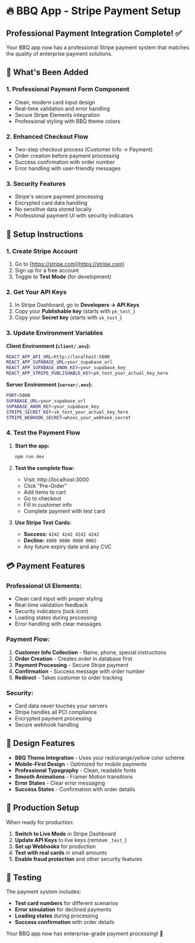 # 🔥 BBQ App - Stripe Payment Setup

## Professional Payment Integration Complete! ✅

Your BBQ app now has a professional Stripe payment system that matches the quality of enterprise payment solutions.

## 🚀 What's Been Added

### 1. **Professional Payment Form Component**

- Clean, modern card input design
- Real-time validation and error handling
- Secure Stripe Elements integration
- Professional styling with BBQ theme colors

### 2. **Enhanced Checkout Flow**

- Two-step checkout process (Customer Info → Payment)
- Order creation before payment processing
- Success confirmation with order number
- Error handling with user-friendly messages

### 3. **Security Features**

- Stripe's secure payment processing
- Encrypted card data handling
- No sensitive data stored locally
- Professional payment UI with security indicators

## 🔧 Setup Instructions

### 1. **Create Stripe Account**

1. Go to [https://stripe.com](https://stripe.com)
2. Sign up for a free account
3. Toggle to **Test Mode** (for development)

### 2. **Get Your API Keys**

1. In Stripe Dashboard, go to **Developers → API Keys**
2. Copy your **Publishable key** (starts with `pk_test_`)
3. Copy your **Secret key** (starts with `sk_test_`)

### 3. **Update Environment Variables**

**Client Environment (`client/.env`):**

```bash
REACT_APP_API_URL=http://localhost:5000
REACT_APP_SUPABASE_URL=your_supabase_url
REACT_APP_SUPABASE_ANON_KEY=your_supabase_key
REACT_APP_STRIPE_PUBLISHABLE_KEY=pk_test_your_actual_key_here
```

**Server Environment (`server/.env`):**

```bash
PORT=5000
SUPABASE_URL=your_supabase_url
SUPABASE_ANON_KEY=your_supabase_key
STRIPE_SECRET_KEY=sk_test_your_actual_key_here
STRIPE_WEBHOOK_SECRET=whsec_your_webhook_secret
```

### 4. **Test the Payment Flow**

1. **Start the app:**

   ```bash
   npm run dev
   ```

2. **Test the complete flow:**

   - Visit: http://localhost:3000
   - Click "Pre-Order"
   - Add items to cart
   - Go to checkout
   - Fill in customer info
   - Complete payment with test card

3. **Use Stripe Test Cards:**
   - **Success:** `4242 4242 4242 4242`
   - **Decline:** `4000 0000 0000 0002`
   - Any future expiry date and any CVC

## 💳 Payment Features

### **Professional UI Elements:**

- Clean card input with proper styling
- Real-time validation feedback
- Security indicators (lock icon)
- Loading states during processing
- Error handling with clear messages

### **Payment Flow:**

1. **Customer Info Collection** - Name, phone, special instructions
2. **Order Creation** - Creates order in database first
3. **Payment Processing** - Secure Stripe payment
4. **Confirmation** - Success message with order number
5. **Redirect** - Takes customer to order tracking

### **Security:**

- Card data never touches your servers
- Stripe handles all PCI compliance
- Encrypted payment processing
- Secure webhook handling

## 🎨 Design Features

- **BBQ Theme Integration** - Uses your red/orange/yellow color scheme
- **Mobile-First Design** - Optimized for mobile payments
- **Professional Typography** - Clean, readable fonts
- **Smooth Animations** - Framer Motion transitions
- **Error States** - Clear error messaging
- **Success States** - Confirmation with order details

## 🔄 Production Setup

When ready for production:

1. **Switch to Live Mode** in Stripe Dashboard
2. **Update API Keys** to live keys (remove `_test_`)
3. **Set up Webhooks** for production
4. **Test with real cards** in small amounts
5. **Enable fraud protection** and other security features

## 🧪 Testing

The payment system includes:

- **Test card numbers** for different scenarios
- **Error simulation** for declined payments
- **Loading states** during processing
- **Success confirmation** with order details

Your BBQ app now has enterprise-grade payment processing! 🎉
